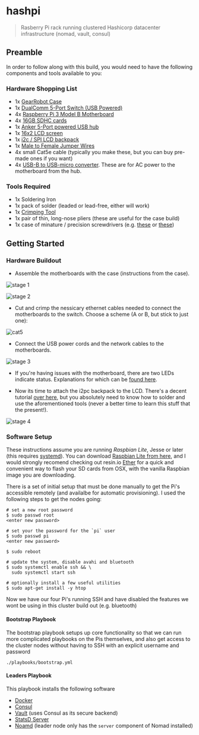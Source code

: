 # hashpi

> Rasberry Pi rack running clustered Hashicorp datacenter infrastructure (nomad, vault, consul)

## Preamble

In order to follow along with this build, you would need to have the following components and tools available to you:

### Hardware Shopping List

+ 1x [GearRobot Case](https://www.amazon.com/gp/product/B00MYFAAPO/)
+ 1x [DualComm 5-Port Switch (USB Powered)](https://www.amazon.com/gp/product/B002BSA7GG/)
+ 4x [Raspberry Pi 3 Model B Motherboard](https://www.amazon.com/gp/product/B01CD5VC92/)
+ 4x [16GB SDHC cards](https://www.amazon.com/gp/product/B004G605OA/)
+ 1x [Anker 5-Port powered USB hub](https://www.amazon.com/gp/product/B00VH8ZW02/)
+ 1x [16x2 LCD screen](https://www.adafruit.com/products/181)
+ 1x [i2c / SPI LCD backpack](https://www.adafruit.com/product/292)
+ 1x [Male to Female Jumper Wires](https://www.google.com/shopping/product/12597180957004446265)
+ 4x small Cat5e cable (typically you make these, but you can buy pre-made ones if you want)
+ 4x [USB-B to USB-micro converter](https://www.google.com/shopping/product/13932993478778087101). These are for AC power to the motherboard from the hub.

### Tools Required

+ 1x Soldering Iron
+ 1x pack of solder (leaded or lead-free, either will work)
+ 1x [Crimping Tool](https://www.amazon.com/gp/product/B002D3B97U/)
+ 1x pair of thin, long-nose pliers (these are useful for the case build)
+ 1x case of minature / precision screwdrivers (e.g. [these](http://www.homedepot.com/p/TEKTON-Precision-Screwdriver-Set-6-Piece-2985/207096248?cm_mmc=Shopping%7cTHD%7cG%7c0%7cG-BASE-PLA-D25T-HandTools%7c&gclid=CjwKEAiA94nCBRDxismumrL83icSJAAeeETQQSkzNXpnq7FmWWAG6wa_VkhktpHDJ_dErC8Cn7cvIBoC7VHw_wcB&gclsrc=aw.ds) or [these](http://www.firemountaingems.com/itemdetails/H201579TL?engine=google&campaign=[ADL]+[Non-Brand]+[PLA]+[Shopping]&adgroup=[PLA]+[Shopping]+Best+Sellers&kwid=productads-adid^113207974204-device^c-plaid^61529866819-sku^H201579TL-adType^PLA))

## Getting Started

### Hardware Buildout

+ Assemble the motherboards with the case (instructions from the case).

![stage 1](https://raw.githubusercontent.com/timperrett/hashpi/master/docs/img/build-01.JPG)

![stage 2](https://raw.githubusercontent.com/timperrett/hashpi/master/docs/img/build-02.JPG)


+ Cut and crimp the nessicary ethernet cables needed to connect the motherboards to the switch. Choose a scheme (A or B, but stick to just one):

![cat5](http://cdn.instructables.com/FDR/2Z0W/FPKFCZ0Q/FDR2Z0WFPKFCZ0Q.MEDIUM.gif)

+ Connect the USB power cords and the network cables to the motherboards.

![stage 3](https://raw.githubusercontent.com/timperrett/hashpi/master/docs/img/build-03.JPG)

+ If you're having issues with the motherboard, there are two LEDs indicate status. Explanations for which can be [found here](http://raspberrypi.stackexchange.com/questions/24664/what-do-the-leds-on-the-b-mean).

+ Now its time to attach the i2pc backpack to the LCD. There's a decent tutorial [over here](https://learn.adafruit.com/i2c-spi-lcd-backpack), but you absolutely need to know how to solder and use the aforementioned tools (never a better time to learn this stuff that the present!).

![stage 4](https://raw.githubusercontent.com/timperrett/hashpi/master/docs/img/build-04.JPG)



### Software Setup

These instructions assume you are running *Raspbian Lite*, Jesse or later (this requires [systemd](https://www.freedesktop.org/wiki/Software/systemd/)). You can download [Raspbian Lite from here](https://www.raspberrypi.org/downloads/raspbian/), and I would strongly recomend checking out resin.io [Ether](https://etcher.io/) for a quick and convenient way to flash your SD cards from OSX, with the vanilla Raspbian image you are downloading.

There is a set of initial setup that must be done manually to get the Pi's accessible remotely (and availalbe for automatic provisioning). I used the following steps to get the nodes going:

```
# set a new root password
$ sudo passwd root
<enter new password>

# set your the password for the `pi` user
$ sudo passwd pi
<enter new password>

$ sudo reboot

# update the system, disable avahi and bluetooth
$ sudo systemctl enable ssh && \
  sudo systemctl start ssh

# optionally install a few useful utilities
$ sudo apt-get install -y htop

```

Now we have our four Pi's running SSH and have disabled the features we wont be using in this cluster build out (e.g. bluetooth)

#### Bootstrap Playbook

The bootstrap playbook setups up core functionality so that we can run more complicated playbooks on the Pis themselves, and also get access to the cluster nodes without having to SSH with an explicit username and password

```
./playbooks/bootstrap.yml
```

#### Leaders Playbook

This playbook installs the following software

+ [Docker](https://docker.com/)
+ [Consul](https://www.consul.io/)
+ [Vault](https://www.vaultproject.io/) (uses Consul as its secure backend)
+ [StatsD Server](https://github.com/bitly/statsdaemon)
+ [Noamd](https://www.nomadproject.io/) (leader node only has the `server` component of Nomad installed)
